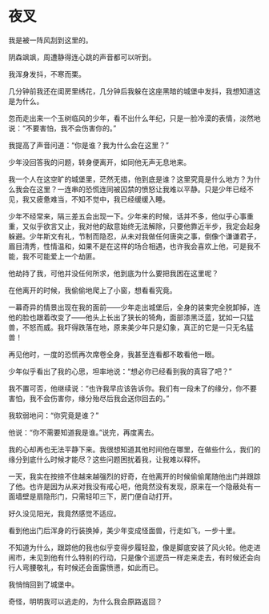 # 夜叉

我是被一阵风刮到这里的。 

阴森飒飒，周遭静得连心跳的声音都可以听到。 

我浑身发抖，不寒而栗。 

几分钟前我还在闺房里绣花，几分钟后我躲在这座黑暗的城堡中发抖，我想知道这是为什么。 

忽而走出来一个玉树临风的少年，看不出什么年纪，只是一脸冷漠的表情，淡然地说：“不要害怕，我不会伤害你的。” 

我提高了声音问道：“你是谁？我为什么会在这里？” 

少年没回答我的问题，转身便离开，如同他无声无息地来。 

我一个人在这空旷的城堡里，茫然无措，他到底是谁？这里究竟是什么地方？为什么我会在这里？一连串的恐慌连同被囚禁的愤怒让我难以平静。只是少年已经不见，我又疲惫难当，不知不觉中，我已经缓缓入睡。 

少年不经常来，隔三差五会出现一下。少年来的时候，话并不多，他似乎心事重重，又似乎欲言又止，我对他的敌意始终无法解除，只要他靠近半步，我定会起身躲避。少年斯文有礼，节制而隐忍，从未对我做任何唐突之事，倒像个谦谦君子，眉目清秀，性情温和，如果不是在这样的场合相遇，也许我会喜欢上他，可是我不能，我不可能爱上一个劫匪。 

他劫持了我，可他并没任何所求，他到底为什么要把我困在这里呢？ 

在他离开的时候，我偷偷地爬上了小窗，想看看究竟。 

一幕奇异的情景出现在我的面前——少年走出城堡后，全身的装束完全脱卸掉，连他的脸也跟着改变了——他头上长出了狭长的犄角，面部漆黑泛蓝，犹如一只猛兽，不怒而威。我吓得跌落在地，原来美少年只是幻象，真正的它是一只无名猛兽！ 

再见他时，一度的恐慌再次席卷全身，我甚至连看都不敢看他一眼。 

少年似乎看出了我的心思，坦率地说：“想必你已经看到我的真容了吧？” 

我不置可否，他继续说：“也许我早应该告诉你。我们有一段未了的缘分，你不要害怕，我不会伤害你，缘分殆尽后我会送你回去的。” 

我软弱地问：“你究竟是谁？” 

他说：“你不需要知道我是谁。”说完，再度离去。 

我的心却再也无法平静下来。我很想知道其他时间他在哪里，在做些什么，我们的缘分到底什么时候才能尽？这些问题困扰着我，让我难以释怀。 

一天，我实在按捺不住越来越强烈的好奇，在他离开的时候偷偷尾随他出门并跟踪了他。也许是因为从来对我没有戒心吧，他竟然没有发现，原来在一个隐蔽处有一面墙壁是扇隐形门，只需轻叩三下，房门便自动打开。 

好久没见阳光，我竟然感觉不适应。 

看到他出门后浑身的行装换掉，美少年变成怪面兽，行走如飞，一步十里。 

不知道为什么，跟踪他的我也似乎变得步履轻盈，像是脚底安装了风火轮。他走进闹市，未见到他有什么特别的行动，只是像个巡逻员一样走来走去，有时候还会向行人弯腰敬礼，有时候还会面露愤懑，如此而已。 

我悄悄回到了城堡中。 

奇怪，明明我可以逃走的，为什么我会原路返回？